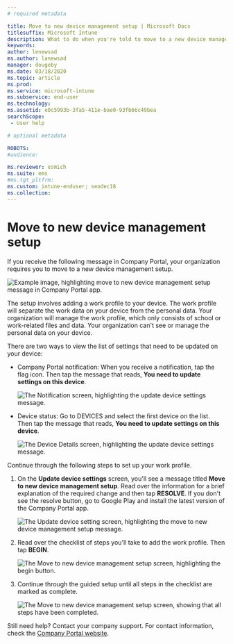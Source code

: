 ```yaml
---
# required metadata

title: Move to new device management setup | Microsoft Docs
titlesuffix: Microsoft Intune
description: What to do when you're told to move to a new device management setup. 
keywords:
author: lenewsad
ms.author: lanewsad
manager: dougeby
ms.date: 03/18/2020
ms.topic: article
ms.prod:
ms.service: microsoft-intune
ms.subservice: end-user
ms.technology:
ms.assetid: e0c5993b-3fa5-411e-bae0-93fb66c49bea
searchScope:
 - User help

# optional metadata

ROBOTS:  
#audience:

ms.reviewer: esmich
ms.suite: ems
#ms.tgt_pltfrm:
ms.custom: intune-enduser; seodec18
ms.collection: 
---
```

# Move to new device management setup  

If you receive the following message in Company Portal, your organization requires you to move to a new device management setup. 

![Example image, highlighting move to new device management setup message in Company Portal app.](./media/company-portal-new-management-2003.png)

The setup involves adding a work profile to your device. The work profile will separate the work data on your device from the personal data. Your organization will manage the work profile, which only consists of school or work-related files and data. Your organization can't see or manage the personal data on your device. 

There are two ways to view the list of settings that need to be updated on your device:
* Company Portal notification: When you receive a notification, tap the flag icon. Then tap the message that reads, **You need to update settings on this device**.  

    ![The **Notification** screen, highlighting the update device settings message.](./media/company-portal-notification-2003.png)  
* Device status: Go to DEVICES and select the first device on the list. Then tap the message that reads, **You need to update settings on this device**.  

    ![The **Device Details** screen, highlighting the update device settings message.](./media/company-portal-device-status-2003.png)

Continue through the following steps to set up your work profile. 

 1. On the **Update device settings** screen, you'll see a message titled **Move to new device management setup**. Read over the information for a brief explanation of the required change and then tap **RESOLVE**. If you don't see the resolve button, go to Google Play and install the latest version of the Company Portal app.  

    ![The **Update device setting** screen, highlighting the move to new device management setup message.](./media/intune-company-portal-update-settings.png)  

2. Read over the checklist of steps you'll take to add the work profile. Then tap **BEGIN**. 

    ![The **Move to new device management setup** screen, highlighting the begin button.](./media/company-portal-unfinished-checklist-2003.png)  

3. Continue through the guided setup until all steps in the checklist are marked as complete.  

    ![The **Move to new device management setup** screen, showing that all steps have been completed.](./media/company-portal-checklist-2003.png)  

Still need help? Contact your company support. For contact information, check the [Company Portal website](https://go.microsoft.com/fwlink/?linkid=2010980).  
